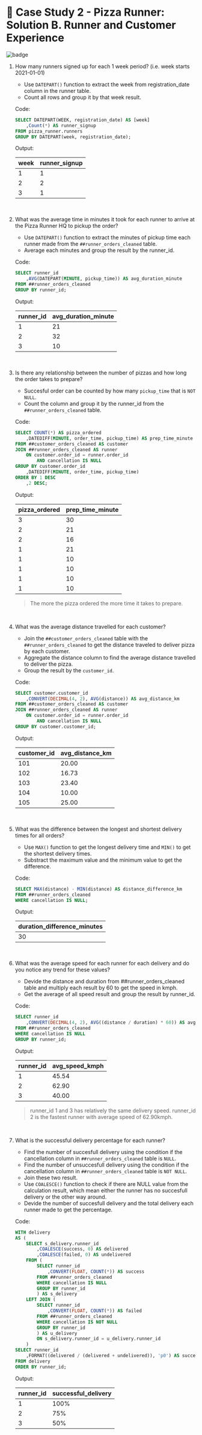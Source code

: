 # :pizza: Case Study 2 - Pizza Runner: Solution B. Runner and Customer Experience

![badge](https://img.shields.io/badge/Powered%20By-SQL%20Server-%23CC2927?logo=microsoftsqlserver)

1. How many runners signed up for each 1 week period? (i.e. week starts 2021-01-01)
    - Use `DATEPART()` function to extract the week from registration_date column in the runner table.
    - Count all rows and group it by that week result.

    Code:

    ```sql
    SELECT DATEPART(WEEK, registration_date) AS [week]
        ,Count(*) AS runner_signup
    FROM pizza_runner.runners
    GROUP BY DATEPART(week, registration_date);
    ```

    Output:

    | week | runner_signup |
    | :--- | :------------ |
    | 1    | 1             |
    | 2    | 2             |
    | 3    | 1             |

    <br/>

2. What was the average time in minutes it took for each runner to arrive at the Pizza Runner HQ to pickup the order?
   - Use `DATEPART()` function to extract the minutes of pickup time each runner made from the `##runner_orders_cleaned` table.
   - Average each minutes and group the result by the runner_id.

    Code:

    ```sql
    SELECT runner_id
        ,AVG(DATEPART(MINUTE, pickup_time)) AS avg_duration_minute
    FROM ##runner_orders_cleaned
    GROUP BY runner_id;
    ```

    Output:

    | runner_id | avg_duration_minute |
    | :-------- | :------------------ |
    | 1         | 21                  |
    | 2         | 32                  |
    | 3         | 10                  |

    <br/>

3. Is there any relationship between the number of pizzas and how long the order takes to prepare?
   - Succesful order can be counted by how many `pickup_time` that is `NOT NULL`.
   - Count the column and group it by the runner_id from the `##runner_orders_cleaned` table.

    Code:

    ```sql
    SELECT COUNT(*) AS pizza_ordered
        ,DATEDIFF(MINUTE, order_time, pickup_time) AS prep_time_minute
    FROM ##customer_orders_cleaned AS customer
    JOIN ##runner_orders_cleaned AS runner
        ON customer.order_id = runner.order_id
            AND cancellation IS NULL
    GROUP BY customer.order_id
        ,DATEDIFF(MINUTE, order_time, pickup_time)
    ORDER BY 1 DESC
        ,2 DESC;
    ```

    Output:

    | pizza_ordered | prep_time_minute |
    | :------------ | :--------------- |
    | 3             | 30               |
    | 2             | 21               |
    | 2             | 16               |
    | 1             | 21               |
    | 1             | 10               |
    | 1             | 10               |
    | 1             | 10               |
    | 1             | 10               |

    > The more the pizza ordered the more time it takes to prepare.

    <br/>

4. What was the average distance travelled for each customer?

   - Join the `##customer_orders_cleaned` table with the `##runner_orders_cleaned` to get the distance traveled to deliver pizza by each customer.
   - Aggregate the distance column to find the average distance travelled to deliver the pizza.
   - Group the result by the `customer_id`.

    Code:

    ```sql
    SELECT customer.customer_id
        ,CONVERT(DECIMAL(4, 2), AVG(distance)) AS avg_distance_km
    FROM ##customer_orders_cleaned AS customer
    JOIN ##runner_orders_cleaned AS runner
        ON customer.order_id = runner.order_id
            AND cancellation IS NULL
    GROUP BY customer.customer_id;
    ```

    Output:

    | customer_id | avg_distance_km |
    | :---------- | :-------------- |
    | 101         | 20.00           |
    | 102         | 16.73           |
    | 103         | 23.40           |
    | 104         | 10.00           |
    | 105         | 25.00           |

    <br/>

5. What was the difference between the longest and shortest delivery times for all orders?

   - Use `MAX()` function to get the longest delivery time and `MIN()` to get the shortest delivery times.
   - Substract the maximum value and the minimum value to get the difference.

    Code:

    ```sql
    SELECT MAX(distance) - MIN(distance) AS distance_difference_km
    FROM ##runner_orders_cleaned
    WHERE cancellation IS NULL;
    ```

    Output:

    | duration_difference_minutes |
    | :-------------------------- |
    | 30                          |

    <br/>

6. What was the average speed for each runner for each delivery and do you notice any trend for these values?

   - Devide the distance and duration from ##runner_orders_cleaned table and multiply each result by 60 to get the speed in kmph.
   - Get the average of all speed result and group the result by runner_id.

    Code:

    ```sql
    SELECT runner_id
        ,CONVERT(DECIMAL(4, 2), AVG((distance / duration) * 60)) AS avg_speed_kmph
    FROM ##runner_orders_cleaned
    WHERE cancellation IS NULL
    GROUP BY runner_id;
    ```

    Output:

    | runner_id | avg_speed_kmph |
    | :-------- | :------------- |
    | 1         | 45.54          |
    | 2         | 62.90          |
    | 3         | 40.00          |

    > runner_id 1 and 3 has relatively the same delivery speed. runner_id 2 is the fastest runner with average speed of 62.90kmph.

    <br/>

7. What is the successful delivery percentage for each runner?
   - Find the number of succesfull delivery using the condition if the cancellation column in `##runner_orders_cleaned` table is `NULL`.
   - Find the number of unsuccesfull delivery using the condition if the cancellation column in `##runner_orders_cleaned` table is `NOT NULL`.
   - Join these two result.
   - Use `COALESCE()` function to check if there are NULL value from the calculation result, which mean either the runner has no succesfull delivery or the other way around.
   - Devide the number of succesfull delivery and the total delivery each runner made to get the percentage.

    Code:

    ```sql
    WITH delivery
    AS (
        SELECT s_delivery.runner_id
            ,COALESCE(success, 0) AS delivered
            ,COALESCE(failed, 0) AS undelivered
        FROM (
            SELECT runner_id
                ,CONVERT(FLOAT, COUNT(*)) AS success
            FROM ##runner_orders_cleaned
            WHERE cancellation IS NULL
            GROUP BY runner_id
            ) AS s_delivery
        LEFT JOIN (
            SELECT runner_id
                ,CONVERT(FLOAT, COUNT(*)) AS failed
            FROM ##runner_orders_cleaned
            WHERE cancellation IS NOT NULL
            GROUP BY runner_id
            ) AS u_delivery
            ON s_delivery.runner_id = u_delivery.runner_id
        )
    SELECT runner_id
        ,FORMAT((delivered / (delivered + undelivered)), 'p0') AS successful_delivery
    FROM delivery
    ORDER BY runner_id;
    ```

    Output:

    | runner_id | successful_delivery |
    | :-------- | :------------------ |
    | 1         | 100%                |
    | 2         | 75%                 |
    | 3         | 50%                 |
